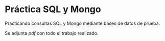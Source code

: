 # Práctica SQL y Mongo
Practicando consultas SQL y Mongo mediante bases de datos de prueba.


Se adjunta *pdf* con todo el trabajo realizado.
